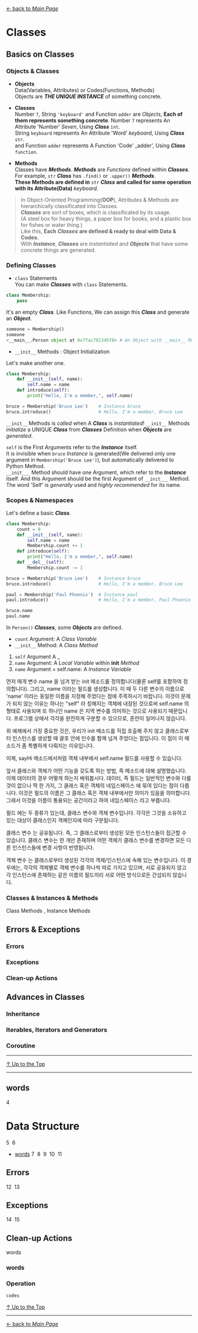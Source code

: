 [← back to *Main Page*](https://github.com/dawkiny/Python3/blob/master/README.md)


# Classes

## Basics on Classes

### Objects & Classes

* **Objects**  
Data(Variables, Attributes) or Codes(Functions, Methods)  
Objects are **_THE UNIQUE INSTANCE_** of something concrete.  

* **Classes**  
Number ```7```, String ```'keyboard'``` and Function ```adder``` are _Objects_, **Each of them represents something concrete**.  Number ```7``` represents An Attribute 'Number' _Seven_, Using **_Class_** ```int```.  
String ```keyboard``` represents An Attribute 'Word' _keyboard_, Using **_Class_** ```str```.  
and Function ```adder``` represents A Function 'Code' _adder', Using  **_Class_** ```function```.  

* **Methods**  
Classes have **_Methods_**. **_Methods_** are _Functions_ defined within **_Classes_**. For example, ```str``` **_Class_** has ```.find()``` or ```.upper()``` **_Methods_**.  
**These Methods are defined in** ```str``` **_Class_** **and called for some operation with its Attribute(Data)** _keyboard_.  


> In Object-Oriented Programming(**OOP**),  Attributes & Methods are hierarchically classificated into Classes.  
> **_Classes_** are sort of boxes, which is classificated by its usage.  
> (A steel box for heavy things, a paper box for books, and a plastic box for fishes or water thing.)  
> Like this, **Each** **_Classes_** **are defined & ready to deal with Data & Codes.**  
> With **_Instance_**, **_Classes_** are _instantiated_ and **_Objects_** that have some concrete things are generated.  


### Defining Classes  

* ```class``` Statements  
You can make **_Classes_** with ```class``` Statements.
```python
class Membership:
    pass
```
It's an empty **_Class_**. Like Functions, We can assign this **_Class_** and generate an **_Object_**.  
```python
someone = Membership()
someone
<__main__.Person object at 0x7fac781345f8> # An Object with __main__ Module, Person Class
```

* ```__init__``` Methods : Object Initialization  

Let's make another one.  

```python
class Membership:
    def __init__(self, name):
        self.name = name
    def introduce(self):
        print("Hello, I'm a member,", self.name)

bruce = Membership('Bruce Lee')    # Instance bruce
bruce.introduce()                  # Hello, I'm a member, Bruce Lee
```
```__init__``` Methods is _called_ when A **_Class_** is _instantiated_!
```__init__``` Methods _initialize_ a UNIQUE **_Class_** from **_Classes_** Definition when **_Objects_** are _generated_.   

```self``` is the First Arguments refer to the **_Instance_** itself.  
It is invisible when ```bruce``` _Instance_ is generated(We delivered only one argument in ```Membership('Bruce Lee')```), but automatically delivered to Python Method.  
```__init___``` Method should have one Argument, which refer to the **_Instance_** itself.
And this Argument should be the first Argument of ```__init___``` Method.  
The word 'Self' is _generally_ used and _highly recommended_ for its name.  
 

### Scopes & Namespaces

Let's define a basic **_Class_**.  
```python
class Membership:
    count = 0
    def __init__(self, name):
        self.name = name
        Membership.count += 1
    def introduce(self):
        print("Hello, I'm a member,", self.name)
    def __del__(self):
        Membership.count -= 1

bruce = Membership('Bruce Lee')    # Instance bruce
bruce.introduce()                  # Hello, I'm a member, Bruce Lee

paul = Membership('Paul Phoenix')  # Instance paul
paul.introduce()                   # Hello, I'm a member, Paul Phoenix

bruce.name
paul.name

```

In ```Person()``` **_Classes_**, some **_Objects_** are defined.  
* ```count``` Argument: A _Class Variable_
* ```__init__``` Method: A _Class Method_   
1. ```self``` Argument A _ 
2. ```name``` Argument: A _Local Variable_ within __init__ _Method_ 
3. ```name``` Argument = self.name: A _Instance Variable_  



먼저 매개 변수 name 을 넘겨 받는 init 메소드를 정의합니다(물론 self를 포함하여 정의합니다). 그리고, name 이라는 필드를 생성합니다. 이 때 두 다른 변수의 이름으로 'name' 이라는 동일한 이름을 지정해 주었다는 점에 주목하시기 바랍니다. 이것이 문제가 되지 않는 이유는 하나는 "self" 라 칭해지는 객체에 내장된 것으로써 self.name 의 형태로 사용되며 또 하나인 name 은 지역 변수를 의미하는 것으로 사용되기 때문입니다. 프로그램 상에서 각각을 완전하게 구분할 수 있으므로, 혼란이 일어나지 않습니다.

위 예제에서 가장 중요한 것은, 우리가 init 메소드를 직접 호출해 주지 않고 클래스로부터 인스턴스를 생성할 때 괄호 안에 인수를 함께 넘겨 주었다는 점입니다. 이 점이 이 메소드가 좀 특별하게 다뤄지는 이유입니다.

이제, sayHi 메소드에서처럼 객체 내부에서 self.name 필드를 사용할 수 있습니다.

앞서 클래스와 객체가 어떤 기능을 갖도록 하는 방법, 즉 메소드에 대해 설명했습니다. 이제 데이터의 경우 어떻게 하는지 배워봅시다. 데이터, 즉 필드는 일반적인 변수와 다를 것이 없으나 딱 한 가지, 그 클래스 혹은 객체의 네임스페이스 에 묶여 있다는 점이 다릅니다. 이것은 필드의 이름은 그 클래스 혹은 객체 내부에서만 의미가 있음을 의미합니다. 그래서 이것을 이름이 통용되는 공간이라고 하여 네임스페이스 라고 부릅니다.

필드 에는 두 종류가 있는데, 클래스 변수와 객체 변수입니다. 각각은 그것을 소유하고 있는 대상이 클래스인지 객체인지에 따라 구분됩니다.

클래스 변수 는 공유됩니다. 즉, 그 클래스로부터 생성된 모든 인스턴스들이 접근할 수 있습니다. 클래스 변수는 한 개만 존재하며 어떤 객체가 클래스 변수를 변경하면 모든 다른 인스턴스들에 변경 사항이 반영됩니다.

객체 변수 는 클래스로부터 생성된 각각의 객체/인스턴스에 속해 있는 변수입니다. 이 경우에는, 각각의 객체별로 객체 변수를 하나씩 따로 가지고 있으며, 서로 공유되지 않고 각 인스턴스에 존재하는 같은 이름의 필드끼리 서로 어떤 방식으로든 간섭되지 않습니다.

### Classes & Instances & Methods

Class Methods , Instance Methods  

## Errors & Exceptions

### Errors
### Exceptions
### Clean-up Actions


## Advances in Classes

### Inheritance
### Iterables, Iterators and Generators
### Coroutine

---



[↑ Up to the Top](#data-structure)





---
## words​
4
# Data Structure
5
​
6
* [words](#words)
7
​
8
​
9
​
10
​
11
## Errors
12
​
13
## Exceptions
14
​
15
## Clean-up Actions
words

### words

### Operation
 
```python
codes
```



[↑ Up to the Top](#data-structure)





---
[← back to *Main Page*](https://github.com/dawkiny/Python3/blob/master/README.md)
